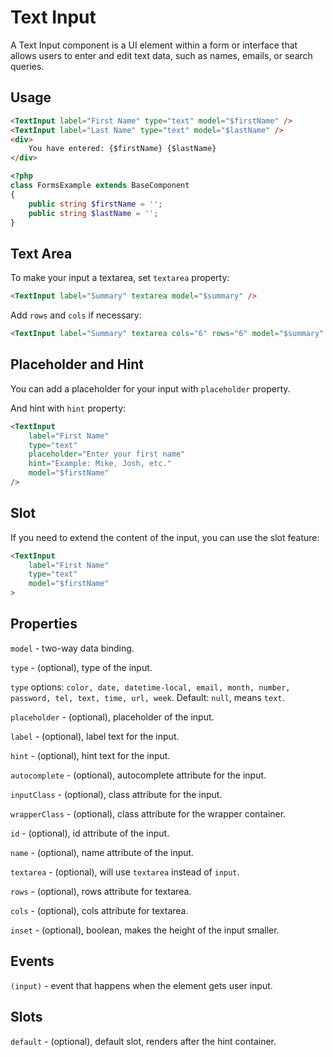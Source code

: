 # Text Input

A Text Input component is a UI element within a form or interface that allows users to enter and edit text data, such as names, emails, or search queries.

## Usage

<div>
    <FormsExample />
</div>

```html
<TextInput label="First Name" type="text" model="$firstName" />
<TextInput label="Last Name" type="text" model="$lastName" />
<div>
    You have entered: {$firstName} {$lastName}
</div>
```

```php
<?php
class FormsExample extends BaseComponent
{
    public string $firstName = '';
    public string $lastName = '';
}
```

## Text Area

To make your input a textarea, set `textarea` property:

<div>
    <FormsExample example="textarea" />
</div>

```html
<TextInput label="Summary" textarea model="$summary" />
```

Add `rows` and `cols` if necessary:

```html
<TextInput label="Summary" textarea cols="6" rows="6" model="$summary" />
```

## Placeholder and Hint

You can add a placeholder for your input with `placeholder` property.

And hint with `hint` property:

<div>
    <FormsExample example="placeholder" />
</div>

```html
<TextInput 
    label="First Name" 
    type="text"
    placeholder="Enter your first name"
    hint="Example: Mike, Josh, etc."
    model="$firstName" 
/>
```

## Slot

If you need to extend the content of the input, you can use the slot feature:

```html
<TextInput 
    label="First Name" 
    type="text"
    model="$firstName" 
>
```

## Properties

`model` - two-way data binding.

`type` - (optional), type of the input. 

`type` options: `color, date, datetime-local, email, month, number, password, tel, text, time, url, week`. Default: `null`, means `text`.

`placeholder` - (optional), placeholder of the input.

`label` - (optional), label text for the input.

`hint` - (optional), hint text for the input.

`autocomplete` - (optional), autocomplete attribute for the input.

`inputClass` - (optional), class attribute for the input.

`wrapperClass` - (optional), class attribute for the wrapper container.

`id` - (optional), id attribute of the input.

`name` - (optional), name attribute of the input.

`textarea` - (optional), will use `textarea` instead of `input`.

`rows` - (optional), rows attribute for textarea.

`cols` - (optional), cols attribute for textarea.

`inset` - (optional), boolean, makes the height of the input smaller.

## Events

`(input)` - event that happens when the element gets user input.

## Slots

`default` - (optional), default slot, renders after the hint container.
